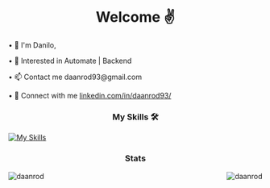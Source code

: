 <h1 align="center">Welcome ✌</h1>


<p>• 👋 I'm Danilo,</p>
<p>• 🔭 Interested in Automate | Backend</p>
<p>• 📫 Contact me daanrod93@gmail.com</p>
<p>• 🔌 Connect with me <a href="linkedin.com/in/daanrod93/">linkedin.com/in/daanrod93/</a></p>


<h3 align="center">My Skills 🛠</h3>

[![My Skills](https://skillicons.dev/icons?i=py,html,css,js,django,flask,fastapi,postgres,sqlite,git,github,docker,heroku,aws,gcp,vscode,linux&perline=17)](https://skillicons.dev)

<h3 align="center">Stats</h3>

<p><img align="left" src="https://github-readme-stats.vercel.app/api/top-langs?username=daanrod&show_icons=true&locale=en&layout=compact&theme=tokyonight" alt="daanrod" /></p>

<p><img align="right" src="https://github-readme-stats.vercel.app/api?username=daanrod&show_icons=true&locale=en&theme=tokyonight" alt="daanrod" /></p>
